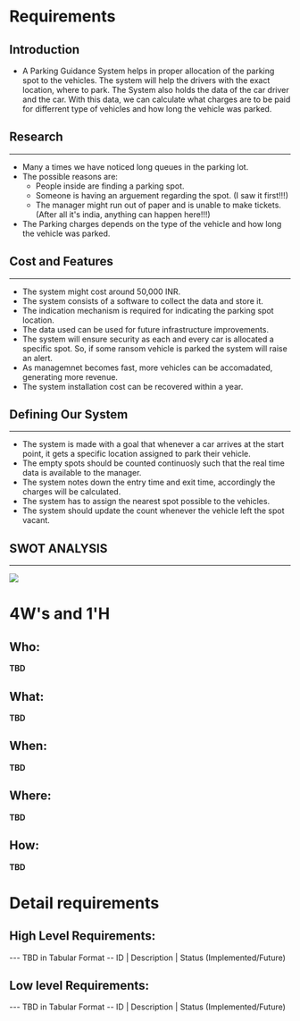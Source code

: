 # Requirements
## Introduction


* A Parking Guidance System helps in proper allocation of the parking spot to the vehicles. The system will help the drivers with the exact location, where to park. The System also holds the data of the car driver and the car. With this data, we can calculate what charges are to be paid for differrent type of vehicles and how long the vehicle was parked.

## Research
---

* Many a times we have noticed long queues in the parking lot.
* The possible reasons are:
    * People inside are finding a parking spot.
    * Someone is having an arguement regarding the spot. (I saw it first!!!)
    * The manager might run out of paper and is unable to make tickets.(After all it's india, anything can happen here!!!)
* The Parking charges depends on the type of the vehicle and how long the vehicle was parked.

## Cost and Features
---
* The system might cost around 50,000 INR.
* The system consists of a software to collect the data and store it.
* The indication mechanism is required for indicating the parking spot location.
* The data used can be used for future infrastructure improvements.
* The system will ensure security as each and every car is allocated a specific spot. So, if some ransom vehicle is parked the system will raise an alert.
* As managemnet becomes fast, more vehicles can be accomadated, generating more revenue.
* The system installation cost can be recovered within a year.


## Defining Our System
---
* The system is made with a goal that whenever a car arrives at the start point, it gets a specific location assigned to park their vehicle.
* The empty spots should be counted continuosly such that the real time data is available to the manager.
* The system notes down the entry time and exit time, accordingly the charges will be calculated.
* The system has to assign the nearest spot possible to the vehicles.
* The system should update the count whenever the vehicle left the spot vacant.

## SWOT ANALYSIS
---

<img src="https://github.com/Dhyey-Hulk/LTTS-MiniProject/blob/master/Images_Videos/Parking management.png">

# 4W&#39;s and 1&#39;H

## Who:

**TBD**

## What:

**TBD**

## When:

**TBD**

## Where:

**TBD**

## How:

**TBD**

# Detail requirements
## High Level Requirements:
--- TBD in Tabular Format 
-- ID | Description | Status (Implemented/Future)


##  Low level Requirements:
--- TBD in Tabular Format 
-- ID | Description | Status (Implemented/Future)
